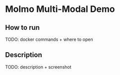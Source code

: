 # Molmo Multi-Modal Demo

## How to run
TODO: docker commands + where to open

## Description
TODO: description + screenshot